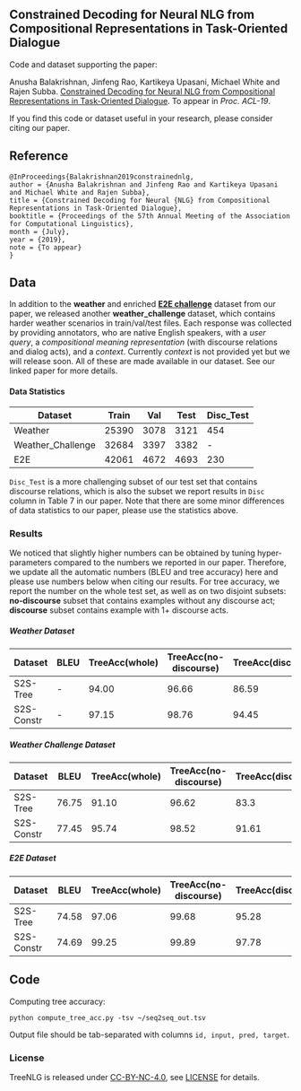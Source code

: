 ## Constrained Decoding for Neural NLG from Compositional Representations in Task-Oriented Dialogue

Code and dataset supporting the paper:

Anusha Balakrishnan, Jinfeng Rao, Kartikeya Upasani, Michael White and Rajen Subba. [Constrained Decoding for Neural NLG from Compositional Representations in Task-Oriented Dialogue](https://arxiv.org/abs/1906.07220). To appear in *Proc. ACL-19*.

If you find this code or dataset useful in your research, please consider citing our paper.

## Reference

```
@InProceedings{Balakrishnan2019constrainednlg,
author = {Anusha Balakrishnan and Jinfeng Rao and Kartikeya Upasani and Michael White and Rajen Subba},
title = {Constrained Decoding for Neural {NLG} from Compositional Representations in Task-Oriented Dialogue},
booktitle = {Proceedings of the 57th Annual Meeting of the Association for Computational Linguistics},
month = {July},
year = {2019},
note = {To appear}
}
```

## Data
In addition to the **weather** and enriched **[E2E challenge](https://github.com/tuetschek/e2e-dataset)** dataset from our paper, we released another **weather_challenge** dataset, which contains harder weather scenarios in train/val/test files.
Each response was collected by providing annotators, who are native English speakers, with a *user query*, a *compositional meaning representation* (with discourse relations and dialog acts), and a *context*. Currently *context* is not provided yet but we will release soon. All of these are made available in our dataset. See our linked paper for more details.

#### Data Statistics

Dataset  |  Train |  Val  |  Test  |  Disc_Test  
---------|--------|-------|--------|-----------
Weather  | 25390  |  3078 |  3121  |  454        
Weather_Challenge  | 32684  |  3397 |  3382  |  -        
E2E      | 42061  |  4672 |  4693  |  230        

`Disc_Test` is a more challenging subset of our test set that contains discourse relations, which is also the subset we report results in `Disc` column in Table 7 in our paper. Note that there are some minor differences of data statistics to our paper, please use the statistics above.

### Results
We noticed that slightly higher numbers can be obtained by tuning hyper-parameters compared to the numbers we reported in our paper. Therefore, we update all the automatic numbers (BLEU and tree accuracy) here and please use numbers below when citing our results. For tree accuracy, we report the number on the whole test set, as well as on two disjoint subsets: **no-discourse** subset that contains examples without any discourse act; **discourse** subset contains example with 1+ discourse acts.

##### Weather Dataset
Dataset     |  BLEU |  TreeAcc(whole)  |  TreeAcc(no-discourse)  |  TreeAcc(discourse)  
------------|-------|------------------|-------------------------|-----------
S2S-Tree    | -     |  94.00  |  96.66  |  86.59        
S2S-Constr  | -     |  97.15   | 98.76  |  94.45         

##### Weather Challenge Dataset
Dataset     |  BLEU |  TreeAcc(whole)  |  TreeAcc(no-discourse)  |  TreeAcc(discourse)  
------------|-------|------------------|-------------------------|-----------
S2S-Tree    | 76.75     |  91.10  |  96.62  |  83.3       
S2S-Constr  | 77.45     |  95.74   | 98.52  |  91.61       

##### E2E Dataset
Dataset     |  BLEU |  TreeAcc(whole)  |  TreeAcc(no-discourse)  |  TreeAcc(discourse)  
------------|-------|------------------|-------------------------|-----------
S2S-Tree    | 74.58    |  97.06  |  99.68  |  95.28       
S2S-Constr  | 74.69    |  99.25   | 99.89  |  97.78  

## Code

Computing tree accuracy:

```
python compute_tree_acc.py -tsv ~/seq2seq_out.tsv
```

Output file should be tab-separated with columns `id, input, pred, target`.

### License
TreeNLG is released under [CC-BY-NC-4.0](https://creativecommons.org/licenses/by-nc/4.0/legalcode), see [LICENSE](LICENSE.md) for details.
